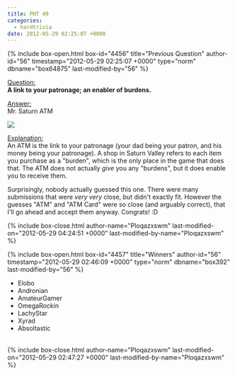 ```yaml
---
title: PHT 49
categories:
  - hardtrivia
date: 2012-05-29 02:25:07 +0000
---
```

{% include box-open.html box-id="4456" title="Previous Question" author-id="56" timestamp="2012-05-29 02:25:07 +0000" type="norm" dbname="box64875" last-modified-by="56" %}
<P><U>Question:</U><BR/>
<B> A link to your patronage; an enabler of burdens.</B></P>

<p><U>Answer:</U><BR/>
Mr. Saturn ATM</p>

<p><img src="http - //starmen.net/mother2/images/game/MrSaturnATMT.png" /></p>

<p><U>Explanation:</U><BR/>An ATM is the link to your patronage (your dad being your patron, and his money being your patronage). A shop in Saturn Valley refers to each item you purchase as a "burden", which is the only place in the game that does that. The ATM does not actually <i>give</i> you any "burdens", but it does enable you to receive them.</p>

<p>Surprisingly, nobody actually guessed this one. There were many submissions that were <i>very very</i> close, but didn't exactly fit. However the guesses "ATM" and "ATM Card" were so close (and arguably correct), that I'll go ahead and accept them anyway. Congrats! :D</p>
{% include box-close.html author-name="Ploqazxswm" last-modified-on="2012-05-29 04:24:51 +0000" last-modified-by-name="Ploqazxswm" %}

{% include box-open.html box-id="4457" title="Winners" author-id="56" timestamp="2012-05-29 02:46:09 +0000" type="norm" dbname="box392" last-modified-by="56" %}
<TABLE WIDTH="100%" CELLSPACING="0" CELLPADDING="0" BORDER="0">
<TR>
<UL>
<LI>Elobo</LI>
<LI>Andronian</LI>
<LI>AmateurGamer</LI>
<LI>OmegaRockin</LI>
<LI>LachyStar</LI>
<LI>Xyrad</LI>
<LI>Absoltastic</LI>
</UL>
   </TR>
</TABLE>
{% include box-close.html author-name="Ploqazxswm" last-modified-on="2012-05-29 02:47:27 +0000" last-modified-by-name="Ploqazxswm" %}
